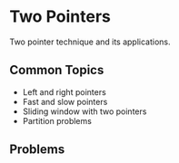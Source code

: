 # Two Pointers

Two pointer technique and its applications.

## Common Topics
- Left and right pointers
- Fast and slow pointers
- Sliding window with two pointers
- Partition problems

## Problems
<!-- Add your solved problems here -->
